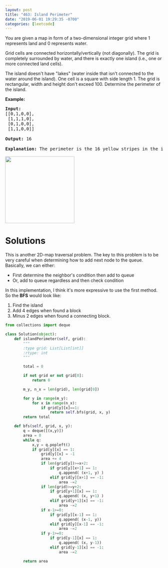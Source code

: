 ```yaml
---
layout: post
title: "463: Island Perimeter"
date: "2019-06-01 19:29:35 -0700"
categories: [leetcode]
---
```



<p>You are given a map in form of a two-dimensional integer grid where 1 represents land and 0 represents water.</p>

<p>Grid cells are connected horizontally/vertically (not diagonally). The grid is completely surrounded by water, and there is exactly one island (i.e., one or more connected land cells).</p>

<p>The island doesn&#39;t have &quot;lakes&quot; (water inside that isn&#39;t connected to the water around the island). One cell is a square with side length 1. The grid is rectangular, width and height don&#39;t exceed 100. Determine the perimeter of the island.</p>

<!--more-->

<p><b>Example:</b></p>

<pre>
<strong>Input:</strong>
[[0,1,0,0],
 [1,1,1,0],
 [0,1,0,0],
 [1,1,0,0]]

<strong>Output:</strong> 16

<strong>Explanation:</strong> The perimeter is the 16 yellow stripes in the image below:

<img src="https://assets.leetcode.com/uploads/2018/10/12/island.png" style="width: 221px; height: 213px;" />
</pre>

# Solutions

This is another 2D-map traversal problem.  The key to this problem is to be very careful when determining how to add next node to the queue.  Basically, we can either:
* First determine the neighbor's condition then add to queue
* Or, add to queue regardless and then check condition

In this implementation, I think it's more expressive to use the first method.  So the **BFS** would look like:

1. Find the island
2. Add 4 edges when found a block
3. Minus 2 edges when found a connecting block.

```python
from collections import deque

class Solution(object):
    def islandPerimeter(self, grid):
        """
        :type grid: List[List[int]]
        :rtype: int
        """

        total = 0

        if not grid or not grid[0]:
            return 0

        m_y, n_x = len(grid), len(grid[0])

        for y in range(m_y):
            for x in range(n_x):
                if grid[y][x]==1:
                    return self.bfs(grid, x, y)
        return total

    def bfs(self, grid, x, y):
        q = deque([(x,y)])
        area = 0
        while q:
            x,y = q.popleft()
            if grid[y][x] == 1:
                grid[y][x] = -1
                area += 4
                if len(grid[y])>=x+2:
                    if grid[y][x+1] == 1:
                        q.append( (x+1, y) )
                    elif grid[y][x+1] == -1:
                        area -=2
                if len(grid)>=y+2:
                    if grid[y+1][x] == 1:
                        q.append( (x, y+1) )
                    elif grid[y+1][x] == -1:
                        area -=2
                if x-1>=0:
                    if grid[y][x-1] == 1:
                        q.append( (x-1, y))
                    elif grid[y][x-1] == -1:
                        area -=2
                if y-1>=0:
                    if grid[y-1][x] == 1:
                        q.append( (x, y-1))
                    elif grid[y-1][x] == -1:
                        area -=2

        return area
```



